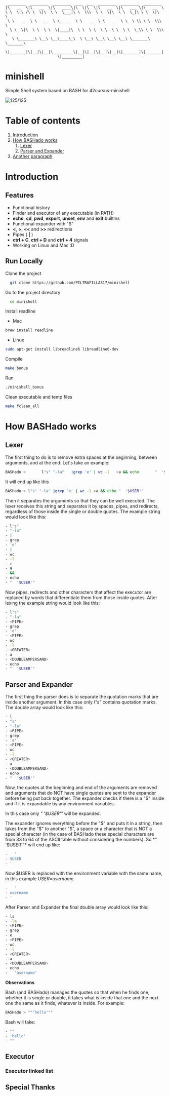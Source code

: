      ________  ________  ________  ___  ___  ________  ________  ________     
    |\   __  \|\   __  \|\   ____\|\  \|\  \|\   __  \|\   ___ \|\   __  \    
    \ \  \|\ /\ \  \|\  \ \  \___|\ \  \\\  \ \  \|\  \ \  \_|\ \ \  \|\  \   
     \ \   __  \ \   __  \ \_____  \ \   __  \ \   __  \ \  \ \\ \ \  \\\  \  
      \ \  \|\  \ \  \ \  \|____|\  \ \  \ \  \ \  \ \  \ \  \_\\ \ \  \\\  \ 
       \ \_______\ \__\ \__\____\_\  \ \__\ \__\ \__\ \__\ \_______\ \_______\
        \|_______|\|__|\|__|\_________\|__|\|__|\|__|\|__|\|_______|\|_______|
                           \|_________|                                       

 
#   minishell
Simple Shell system based on BASH for 42cursus-minishell

![125/125](https://github.com/PILTRAFILLA317/minishell/blob/main/readme_srcs/125.png)

# Table of contents  
1. [Introduction](#introduction)  
2. [How BASHado works](#how-bashado-works)  
    1. [Lexer](#lexer)  
    3. [Parser and Expander](#parser-and-expander)  
3. [Another paragraph](#paragraph2)  

# Introduction
## Features  

- Functional history
- Finder and executor of any executable (in PATH)
- **echo**, **cd**, **pwd**, **export**, **unset**, **env** and **exit** builtins
- Functional expander with "$"
- **<**, **>**, **<<** and **>>** redirections
- Pipes ( **|** )
- **ctrl + C**, **ctrl + D** and **ctrl + 4** signals
- Working on Linux and Mac :D

## Run Locally  

Clone the project  

~~~bash  
  git clone https://github.com/PILTRAFILLA317/minishell
~~~

Go to the project directory  

~~~bash
  cd minishell
~~~

Install readline

- Mac

~~~bash  
brew install readline
~~~

- Linux

~~~bash  
sudo apt-get install libreadline6 libreadline6-dev
~~~

Compile

~~~bash  
make bonus
~~~

Run 

~~~bash  
./minishell_bonus
~~~

Clean executable and temp files

~~~bash  
make fclean_all
~~~

# How BASHado works
## Lexer
The first thing to do is to remove extra spaces  at the beginning, between arguments, and at the end.
Let's take an example:

~~~bash  
BASHado >       l"s" "-la"   |grep 'e' | wc -l   >a && echo       "  '$USER'"
~~~

It will end up like this
~~~bash  
BASHado > l"s" "-la" |grep 'e' | wc -l >a && echo "  '$USER'"
~~~

Then it separates the arguments so that they can be well executed.
The lexer receives this string and separates it by spaces, pipes, and redirects, regardless of those inside the single or double quotes.
The example string would look like this:
~~~bash  
- l"s"
- "-la"
- |
- grep
- 'e'
- |
- wc
- -l
- >
- a
- &&
- echo
- "  '$USER'"
~~~

Now pipes, redirects and other characters that affect the executor are replaced by words that differentiate them from those inside quotes.
After lexing the example string would look like this:
~~~bash  
- l"s"
- "-la"
- <PIPE>
- grep
- 'e'
- <PIPE>
- wc
- -l
- <GREATER>
- a
- <DOUBLEAMPERSAND>
- echo
- "  '$USER'"
~~~

## Parser and Expander

The first thing the parser does is to separate the quotation marks that are inside another argument.
In this case only *l"s"* contains quotation marks. The double array would look like this:

~~~bash  
- l
- "s"
- "-la"
- <PIPE>
- grep
- 'e'
- <PIPE>
- wc
- -l
- <GREATER>
- a
- <DOUBLEAMPERSAND>
- echo
- "  '$USER'"
~~~

Now, the quotes at the beginning and end of the arguments are removed and arguments that do NOT have single quotes are sent to the expander before being put back together. The expander checks if there is a "$" inside and if it is expandable by any environment variables.

In this case only *"  '$USER'"* will be expanded.

The expander ignores everything before the "$" and puts it in a string, then takes from the "$" to another "$", a space or a character that is NOT a special character (in the case of BASHado these special characters are from 33 to 64 of the ASCII table without considering the numbers).
So *"  '$USER'"* will end up like:

~~~bash
-   '
- $USER
- '
~~~

Now $USER is replaced with the environment variable with the same name, in this example *USER=username*.

~~~bash
-   '
- username
- '
~~~

After Parser and Expander the final double array would look like this:
~~~bash  
- ls
- -la
- <PIPE>
- grep
- e
- <PIPE>
- wc
- -l
- <GREATER>
- a
- <DOUBLEAMPERSAND>
- echo
-   'username'
~~~

**Observations**

Bash (and BASHado) manages the quotes so that when he finds one, whether it is single or double, it takes what is inside that one and the next one the same as it finds, whatever is inside.
For example:
~~~bash
BASHado > ""'hello'""
~~~
Bash will take:
~~~bash
- ""
- 'hello'
- ""
~~~

## Executor
### Executor linked list

## Special Thanks
